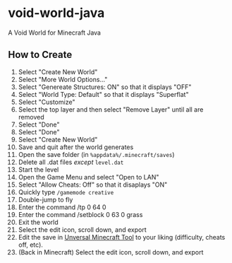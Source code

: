 # void-world-java
A Void World for Minecraft Java

## How to Create
1. Select "Create New World"
1. Select "More World Options..."
1. Select "Genereate Structures: ON" so that it displays "OFF"
1. Select "World Type: Default" so that it displays "Superflat"
1. Select "Customize"
1. Select the top layer and then select "Remove Layer" until all are removed
1. Select "Done"
1. Select "Done"
1. Select "Create New World"
1. Save and quit after the world generates
1. Open the save folder (in `%appdata%/.minecraft/saves`)
1. Delete all .dat files _except_ `level.dat`
1. Start the level
1. Open the Game Menu and select "Open to LAN"
1. Select "Allow Cheats: Off" so that it disaplays "ON"
1. Quickly type `/gamemode creative`
1. Double-jump to fly
1. Enter the command /tp 0 64 0
1. Enter the command /setblock 0 63 0 grass
1. Exit the world
1. Select the edit icon, scroll down, and export
1. Edit the save in [Unversal Minecraft Tool](https://www.universalminecrafttool.com/) to your liking (difficulty, cheats off, etc).
1. (Back in Minecraft) Select the edit icon, scroll down, and export
